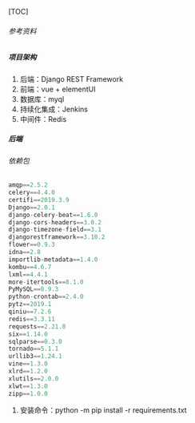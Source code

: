 [TOC]



###### 参考资料

[代码库]: https://gitee.com/cuihaiqi/mamahao?_from=gitee_search



#####  项目架构

1. 后端：Django REST Framework
2. 前端：vue + elementUI
3. 数据库：myql
4. 持续化集成：Jenkins
5. 中间件：Redis



##### 后端

###### 依赖包

```python
amqp==2.5.2
celery==4.4.0
certifi==2019.3.9
Django==2.0.1
django-celery-beat==1.6.0
django-cors-headers==3.0.2
django-timezone-field==3.1
djangorestframework==3.10.2
flower==0.9.3
idna==2.8
importlib-metadata==1.4.0
kombu==4.6.7
lxml==4.4.1
more-itertools==8.1.0
PyMySQL==0.9.3
python-crontab==2.4.0
pytz==2019.1
qiniu==7.2.6
redis==3.3.11
requests==2.21.0
six==1.14.0
sqlparse==0.3.0
tornado==5.1.1
urllib3==1.24.1
vine==1.3.0
xlrd==1.2.0
xlutils==2.0.0
xlwt==1.3.0
zipp==1.0.0
```

1. 安装命令：python -m pip install -r requirements.txt



